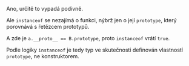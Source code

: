 Ano, určitě to vypadá podivně.

Ale `instanceof` se nezajímá o funkci, nýbrž jen o její `prototype`, který porovnává s řetězcem prototypů.

A zde je `a.__proto__ == B.prototype`, proto `instanceof` vrátí `true`.

Podle logiky `instanceof` je tedy typ ve skutečnosti definován vlastností `prototype`, ne konstruktorem.
